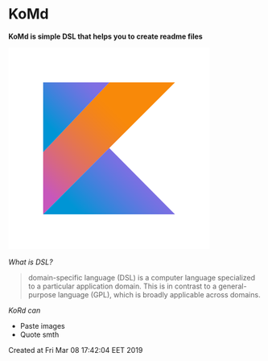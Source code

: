 # KoMd

**KoMd is simple DSL that helps you to create readme files**

![This is an image](images/kotlin-logo.png)

*What is DSL?*

>domain-specific language (DSL) is a computer language specialized to a particular application domain. This is in contrast to a general-purpose language (GPL), which is broadly applicable across domains.

*KoRd can*

- Paste images
- Quote smth


Created at Fri Mar 08 17:42:04 EET 2019
